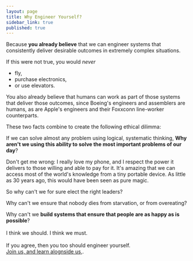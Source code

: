 ```yaml
---
layout: page
title: Why Engineer Yourself?
sidebar_link: true
published: true
---
```

Because **you already believe** that we can engineer systems that consistently deliver desirable outcomes in extremely complex situations.

If this were not true, you would *never*
- fly,
- purchase electronics,
- or use elevators.


You also already believe that humans can work as part of those systems that deliver those outcomes, since Boeing's engineers and assemblers are humans, as are Apple's engineers and their Foxxconn line-worker counterparts.

These two facts combine to create the following ethical dilimma:

If we can solve almost any problem using logical, systematic thinking, **Why aren't we using this ability to solve the most important problems of our day**?

Don't get me wrong: I really love my phone, and I respect the power it delivers to those willing and able to pay for it. It's amazing that we can access most of the world's knowledge from a tiny portable device. As little as 30 years ago, this would have been seen as pure magic.

So why can't we for sure elect the right leaders?

Why can't we ensure that nobody dies from starvation, or from overeating?

Why can't we **build systems that ensure that people are as happy as is possible**?
<br>
<br>
I think we should. I think we must.
<br>
<br>
If you agree, then you too should engineer yourself.
<br>
<a href="/pages/signup.html">Join us, and learn alognside us,</a>.